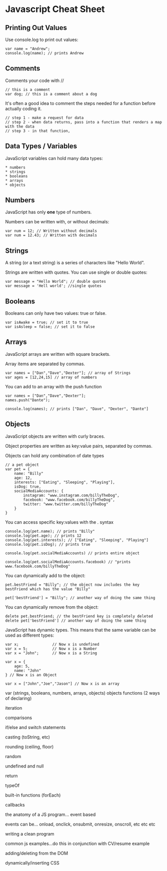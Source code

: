 Javascript Cheat Sheet
============================================

Printing Out Values
-------------------

Use console.log to print out values:

	var name = "Andrew";
	console.log(name); // prints Andrew

Comments
---------
Comments your code with //

	// this is a comment
	var dog; // this is a comment about a dog

It's often a good idea to comment the steps needed for a function before actually coding it.

	// step 1 - make a request for data
	// step 2 - when data returns, pass into a function that renders a map with the data
	// step 3 - in that function, 

Data Types / Variables
----------------------

JavaScript variables can hold many data types: 

	* numbers
	* strings
	* booleans 
	* arrays
	* objects

Numbers
-------
JavaScript has only **one** type of numbers.

Numbers can be written with, or without decimals:

	var num = 12; // Written without decimals
	var num = 12.43; // Written with decimals

Strings
-------
A string (or a text string) is a series of characters like "Hello World".

Strings are written with quotes. You can use single or double quotes:
	
	var message = "Hello World"; // double quotes
	var message = 'Hell world'; //single quotes

Booleans
--------

Booleans can only have two values: true or false.

	var isAwake = true; // set it to true
	var isAsleep = false; // set it to false

Arrays
--------

JavaScript arrays are written with square brackets.

Array items are separated by commas.

	var names = ["Dan","Dave","Dexter"]; // array of Strings
	var ages = [12,24,15] // array of numbers

You can add to an array with the push function
	
	var names = ["Dan","Dave","Dexter"];
	names.push("Dante");

	console.log(names); // prints ["Dan", "Dave", "Dexter", "Dante"]

Objects
-------

JavaScript objects are written with curly braces.

Object properties are written as key:value pairs, separated by commas.

Objects can hold any combination of date types

	// a pet object
	var pet = {
		name: "Billy"
		age: 12,
		interests: ["Eating", "Sleeping", "Playing"],
		isDog: true,
		socialMediaAccounts: {
			instagram: "www.instagram.com/billyTheDog",
			facebook: "www.facebook.com/billyTheDog",
			twitter: "www.twitter.com/billyTheDog"
		}
	}

You can access specific key:values with the . syntax

	console.log(pet.name); // prints "Billy"
	console.log(pet.age); // prints 12
	console.log(pet.interests); // ["Eating", "Sleeping", "Playing"]
	console.log(pet.isDog); // prints true

	console.log(pet.socialMediaAccounts) // prints entire object
	
	console.log(pet.socialMediaAccounts.facebook) // "prints www.facebook.com/billyTheDog"

You can dynamically add to the object:

	pet.bestFriend = "Billy"; // the object now includes the key bestFriend which has the value "Billy"

	pet['bestFriend'] = "Billy"; // another way of doing the same thing

You can dynamically remove from the object:

	delete pet.bestFriend; // the bestFriend key is completely deleted
	delete pet['bestFriend'] // another way of doing the same thing

JavaScript has dynamic types. This means that the same variable can be used as different types:

	var x;               // Now x is undefined
	var x = 5;           // Now x is a Number
	var x = "John";      // Now x is a String

	var x = {
		age: 5,
		name: "John"
	} // Now x is an Object

	var x = ["John","Joe","Jason"] // Now x is an array

var (strings, booleans, numbers, arrays, objects)
objects
functions (2 ways of declaring)

iteration

comparisons

if/else and switch statements

casting (toString, etc)

rounding (ceiling, floor)

random 

undefined and null

return

typeOf

built-in functions (forEach)

callbacks

the anatomy of a JS program... event based

events can be... onload, onclick, onsubmit, onresize, onscroll, etc etc etc

writing a clean program

common js examples...do this in conjunction with CV/resume example

adding/deleting from the DOM

dynamically/inserting CSS
